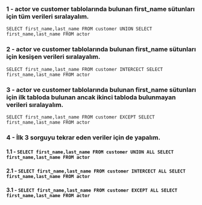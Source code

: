 ### 1 - actor ve customer tablolarında bulunan first_name sütunları için tüm verileri sıralayalım.


`SELECT first_name,last_name FROM customer UNION SELECT first_name,last_name FROM actor`

### 2 - actor ve customer tablolarında bulunan first_name sütunları için kesişen verileri sıralayalım.

`SELECT first_name,last_name FROM customer INTERCECT SELECT first_name,last_name FROM actor`

### 3 - actor ve customer tablolarında bulunan first_name sütunları için ilk tabloda bulunan ancak ikinci tabloda bulunmayan verileri sıralayalım.

`SELECT first_name,last_name FROM customer EXCEPT SELECT first_name,last_name FROM actor`


### 4 - İlk 3 sorguyu tekrar eden veriler için de yapalım.

#### 1.1 - `SELECT first_name,last_name FROM customer UNION ALL SELECT first_name,last_name FROM actor`

#### 2.1 - `SELECT first_name,last_name FROM customer INTERCECT ALL SELECT first_name,last_name FROM actor`

#### 3.1 - `SELECT first_name,last_name FROM customer EXCEPT ALL SELECT first_name,last_name FROM actor`

 
